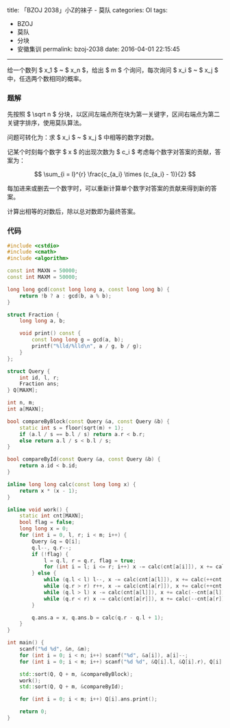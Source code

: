 title: 「BZOJ 2038」小Z的袜子 - 莫队
categories: OI
tags: 
  - BZOJ
  - 莫队
  - 分块
  - 安徽集训
permalink: bzoj-2038
date: 2016-04-01 22:15:45
---

给一个数列 $ x_1 $ ~ $ x_n $，给出 $ m $ 个询问，每次询问 $ x_i $ ~ $ x_j $ 中，任选两个数相同的概率。

<!-- more -->

### 题解
先按照 $ \sqrt n $ 分块，以区间左端点所在块为第一关键字，区间右端点为第二关键字排序，使用莫队算法。

问题可转化为：求 $ x_i $ ~ $ x_j $ 中相等的数字对数。

记某个时刻每个数字 $ x $ 的出现次数为 $ c_i $ 考虑每个数字对答案的贡献，答案为：

$$ \sum_{i = l}^{r} \frac{c_{a_i} \times (c_{a_i} - 1)}{2} $$

每加进来或删去一个数字时，可以重新计算单个数字对答案的贡献来得到新的答案。

计算出相等的对数后，除以总对数即为最终答案。

### 代码
```c++
#include <cstdio>
#include <cmath>
#include <algorithm>

const int MAXN = 50000;
const int MAXM = 50000;

long long gcd(const long long a, const long long b) {
	return !b ? a : gcd(b, a % b);
}

struct Fraction {
	long long a, b;

	void print() const {
		const long long g = gcd(a, b);
		printf("%lld/%lld\n", a / g, b / g);
	}
};

struct Query {
	int id, l, r;
	Fraction ans;
} Q[MAXM];

int n, m;
int a[MAXN];

bool compareByBlock(const Query &a, const Query &b) {
	static int s = floor(sqrt(m) + 1);
	if (a.l / s == b.l / s) return a.r < b.r;
	else return a.l / s < b.l / s;
}

bool compareById(const Query &a, const Query &b) {
	return a.id < b.id;
}

inline long long calc(const long long x) {
	return x * (x - 1);
}

inline void work() {
	static int cnt[MAXN];
	bool flag = false;
	long long x = 0;
	for (int i = 0, l, r; i < m; i++) {
		Query &q = Q[i];
		q.l--, q.r--;
		if (!flag) {
			l = q.l, r = q.r, flag = true;
			for (int i = l; i <= r; i++) x -= calc(cnt[a[i]]), x += calc(++cnt[a[i]]);
		} else {
			while (q.l < l) l--, x -= calc(cnt[a[l]]), x += calc(++cnt[a[l]]);
			while (q.r > r) r++, x -= calc(cnt[a[r]]), x += calc(++cnt[a[r]]);
			while (q.l > l) x -= calc(cnt[a[l]]), x += calc(--cnt[a[l]]), l++;
			while (q.r < r) x -= calc(cnt[a[r]]), x += calc(--cnt[a[r]]), r--;
		}

		q.ans.a = x, q.ans.b = calc(q.r - q.l + 1);
	}
}

int main() {
	scanf("%d %d", &n, &m);
	for (int i = 0; i < n; i++) scanf("%d", &a[i]), a[i]--;
	for (int i = 0; i < m; i++) scanf("%d %d", &Q[i].l, &Q[i].r), Q[i].id = i;

	std::sort(Q, Q + m, &compareByBlock);
	work();
	std::sort(Q, Q + m, &compareById);

	for (int i = 0; i < m; i++) Q[i].ans.print();

	return 0;
}
```
